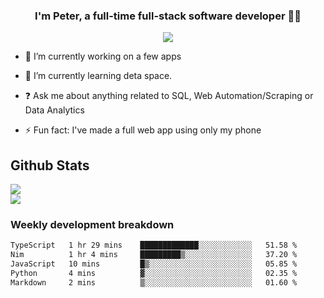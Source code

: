 
### <div align="center">I'm Peter, a full-time full-stack software developer 👨‍💻</div>  
<div align="center">
<a href="https://ko-fi.com/theofficialpeter" target="_blank" style="display: inline-block;">
                <img
                    src="https://img.shields.io/badge/Donate-Ko--fi-F16061.svg?style=flat-square&logo=ko-fi" 
                    align="center"
                />
            </a> 
</div>  

- 🔭 I’m currently working on a few apps  
  

- 🌱 I’m currently learning deta space.  
  

- ❓ Ask me about anything related to SQL, Web Automation/Scraping or Data Analytics  
  

- ⚡ Fun fact: I've made a full web app using only my phone  
  



## Github Stats  
![](https://github-readme-stats.vercel.app/api?username=TheOfficialPeter&theme=tokyonight&hide_border=true&include_all_commits=false&count_private=false)<br/>
![](https://github-readme-stats.vercel.app/api/top-langs/?username=TheOfficialPeter&theme=tokyonight&hide_border=true&include_all_commits=false&count_private=false&layout=compact)

<h3>Weekly development breakdown</h3>

<!--START_SECTION:waka-->

```txt
TypeScript   1 hr 29 mins    █████████████░░░░░░░░░░░░   51.58 %
Nim          1 hr 4 mins     █████████▒░░░░░░░░░░░░░░░   37.20 %
JavaScript   10 mins         █▒░░░░░░░░░░░░░░░░░░░░░░░   05.85 %
Python       4 mins          ▓░░░░░░░░░░░░░░░░░░░░░░░░   02.35 %
Markdown     2 mins          ▒░░░░░░░░░░░░░░░░░░░░░░░░   01.60 %
```

<!--END_SECTION:waka-->
